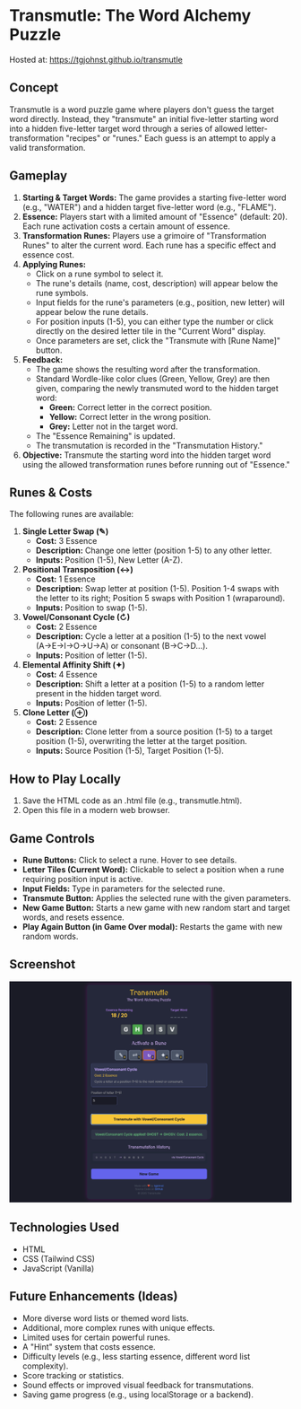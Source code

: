 # **Transmutle: The Word Alchemy Puzzle**

Hosted at: https://tgjohnst.github.io/transmutle

## **Concept**

Transmutle is a word puzzle game where players don't guess the target word directly. Instead, they "transmute" an initial five-letter starting word into a hidden five-letter target word through a series of allowed letter-transformation "recipes" or "runes." Each guess is an attempt to apply a valid transformation.

## **Gameplay**

1. **Starting & Target Words:** The game provides a starting five-letter word (e.g., "WATER") and a hidden target five-letter word (e.g., "FLAME").  
2. **Essence:** Players start with a limited amount of "Essence" (default: 20). Each rune activation costs a certain amount of essence.  
3. **Transformation Runes:** Players use a grimoire of "Transformation Runes" to alter the current word. Each rune has a specific effect and essence cost.  
4. **Applying Runes:**  
   * Click on a rune symbol to select it.  
   * The rune's details (name, cost, description) will appear below the rune symbols.  
   * Input fields for the rune's parameters (e.g., position, new letter) will appear below the rune details.  
   * For position inputs (1-5), you can either type the number or click directly on the desired letter tile in the "Current Word" display.  
   * Once parameters are set, click the "Transmute with \[Rune Name\]" button.  
5. **Feedback:**  
   * The game shows the resulting word after the transformation.  
   * Standard Wordle-like color clues (Green, Yellow, Grey) are then given, comparing the newly transmuted word to the hidden target word:  
     * **Green:** Correct letter in the correct position.  
     * **Yellow:** Correct letter in the wrong position.  
     * **Grey:** Letter not in the target word.  
   * The "Essence Remaining" is updated.  
   * The transmutation is recorded in the "Transmutation History."  
6. **Objective:** Transmute the starting word into the hidden target word using the allowed transformation runes before running out of "Essence."

## **Runes & Costs**

The following runes are available:

1. **Single Letter Swap (✎)**  
   * **Cost:** 3 Essence  
   * **Description:** Change one letter (position 1-5) to any other letter.  
   * **Inputs:** Position (1-5), New Letter (A-Z).  
2. **Positional Transposition (↔)**  
   * **Cost:** 1 Essence  
   * **Description:** Swap letter at position (1-5). Position 1-4 swaps with the letter to its right; Position 5 swaps with Position 1 (wraparound).  
   * **Inputs:** Position to swap (1-5).  
3. **Vowel/Consonant Cycle (↻)**  
   * **Cost:** 2 Essence  
   * **Description:** Cycle a letter at a position (1-5) to the next vowel (A→E→I→O→U→A) or consonant (B→C→D...).  
   * **Inputs:** Position of letter (1-5).  
4. **Elemental Affinity Shift (✦)**  
   * **Cost:** 4 Essence  
   * **Description:** Shift a letter at a position (1-5) to a random letter present in the hidden target word.  
   * **Inputs:** Position of letter (1-5).  
5. **Clone Letter (⊕)**  
   * **Cost:** 2 Essence  
   * **Description:** Clone letter from a source position (1-5) to a target position (1-5), overwriting the letter at the target position.  
   * **Inputs:** Source Position (1-5), Target Position (1-5).

## **How to Play Locally**

1. Save the HTML code as an .html file (e.g., transmutle.html).  
2. Open this file in a modern web browser.

## **Game Controls**

* **Rune Buttons:** Click to select a rune. Hover to see details.  
* **Letter Tiles (Current Word):** Clickable to select a position when a rune requiring position input is active.  
* **Input Fields:** Type in parameters for the selected rune.  
* **Transmute Button:** Applies the selected rune with the given parameters.  
* **New Game Button:** Starts a new game with new random start and target words, and resets essence.  
* **Play Again Button (in Game Over modal):** Restarts the game with new random words.

## Screenshot
![Screenshot](assets/transmutle_screenshot.png)

## **Technologies Used**

* HTML  
* CSS (Tailwind CSS)  
* JavaScript (Vanilla)

## **Future Enhancements (Ideas)**

* More diverse word lists or themed word lists.  
* Additional, more complex runes with unique effects.  
* Limited uses for certain powerful runes.  
* A "Hint" system that costs essence.  
* Difficulty levels (e.g., less starting essence, different word list complexity).  
* Score tracking or statistics.  
* Sound effects or improved visual feedback for transmutations.  
* Saving game progress (e.g., using localStorage or a backend).
